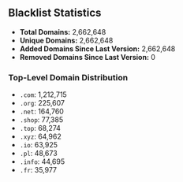 ## Blacklist Statistics

- **Total Domains:** 2,662,648
- **Unique Domains:** 2,662,648
- **Added Domains Since Last Version:** 2,662,648
- **Removed Domains Since Last Version:** 0

### Top-Level Domain Distribution

-  `.com`: 1,212,715
-  `.org`: 225,607
-  `.net`: 164,760
-  `.shop`: 77,385
-  `.top`: 68,274
-  `.xyz`: 64,962
-  `.io`: 63,925
-  `.pl`: 48,673
-  `.info`: 44,695
-  `.fr`: 35,977
